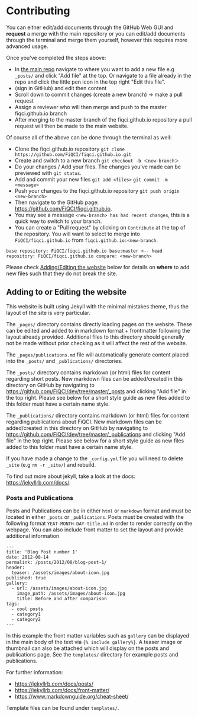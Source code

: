 # Contributing

You can either edit/add documents through the GitHub Web GUI and **request** a merge with the main repository or you can edit/add documents through the terminal and merge them yourself, however this requires more advanced usage. 


Once you've completed the steps above:
* In [the main repo](https://github.com/FiQCI/fiqci.github.io) navigate to where you want to add a new file e.g `_posts/` and click "Add file" at the top. Or navigate to a file already in the repo and click the little pen icon in the top right "Edit this file". 
* (sign in GitHub) and edit then content
* Scroll down to commit changes (create a new branch) -> make a pull request
* Assign a reviewer who will then merge and push to the master fiqci.github.io branch
* After merging to the master branch of the fiqci.github.io repository a pull request will then be made to the main website. 


Of course all of the above can be done through the terminal as well:

* Clone the fiqci.github.io repository `git clone https://github.com/FiQCI/fiqci.github.io.git`
* Create and switch to a new branch `git checkout -b ＜new-branch＞`
* Do your changes / Add your files. The changes you've made can be previewed with `git status`.
* Add and commit your new files `git add <files>` `git commit -m <message>`
* Push your changes to the fiqci.github.io repository `git push origin <new-branch>`
* Then navigate to the GitHub page: https://github.com/FiQCI/fiqci.github.io.
* You may see a message `<new-branch> has had recent changes`, this is a quick way to switch to your branch.
* You can create a "Pull request" by clicking on `Contribute` at the top of the repository. You will want to select to merge into `FiQCI/fiqci.github.io` from `fiqci.github.io:<new-branch`. 

``
base repository: FiQCI/fiqci.github.io base:master <-- head repository: FiQCI/fiqci.github.io compare: <new-branch>
``


Please check [Adding/Editing the website](#Adding-to-or-Editing-the-website) below for details on **where** to add new files such that they do not break the site. 

## Adding to or Editing the website

This website is built using Jekyll with the minimal mistakes theme, thus the layout of the site is very particular. 

The `_pages/` directory contains directly loading pages on the website. These can be edited and added to in markdown format + frontmatter following the layout already provided. Additional files to this directory should generally not be made without prior checking as it will affect the rest of the website. 

The `_pages/publications.md` file will automatically generate content placed into the `_posts/` and `_publications/` directories. 

The `_posts/` directory contains markdown (or html) files for content regarding short posts. New markdown files can be added/created in this directory on GitHub by navigating to https://github.com/FiQCI/dev/tree/master/_posts and clicking "Add file" in the top right. Please see below for a short style guide as new files added to this folder must have a certain name style.  

The `_publications/` directory contains markdown (or html) files for content regarding publications about FiQCI. New markdown files can be added/created in this directory on GitHub by navigating to https://github.com/FiQCI/dev/tree/master/_publications and clicking "Add file" in the top right. Please see below for a short style guide as new files added to this folder must have a certain name style.  


If you have made a change to the `_config.yml` file you will need to delete `_site` (e.g `rm -r _site/`) and rebuild.

To find out more about jekyll, take a look at the docs: https://jekyllrb.com/docs/. 


### Posts and Publications

Posts and Publications can be in either `html` or `markdown` format and must be located in either `_posts` or `_publications`. Posts must be created with the following format `YEAT-MONTH-DAY-title.md` in order to render correctly on the webpage. You can also include front matter to set the layout and provide additional information

```
---
title: 'Blog Post number 1'
date: 2012-08-14
permalink: /posts/2012/08/blog-post-1/
header:
  teaser: /assets/images/about-icon.jpg
published: true
gallery:
  - url: /assets/images/about-icon.jpg
    image_path: /assets/images/about-icon.jpg
    title: Before and after comparison
tags:
  - cool posts
  - category1
  - category2
---

```

In this example the front matter variables such as `gallery` can be displayed in the main body of the text via `{% include gallery%}`. A teaser image or thumbnail can also be attached which will display on the posts and publications page. See the `templates/` directory for example posts and publications. 


For further information: 
- https://jekyllrb.com/docs/posts/
- https://jekyllrb.com/docs/front-matter/
- https://www.markdownguide.org/cheat-sheet/

Template files can be found under `templates/`. 

